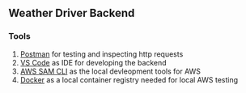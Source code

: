 ## Weather Driver Backend

### Tools
1. [Postman](https://www.postman.com/downloads/) for testing and inspecting http requests
1. [VS Code](https://code.visualstudio.com/download) as IDE for developing the backend
1. [AWS SAM CLI](https://docs.aws.amazon.com/serverless-application-model/latest/developerguide/install-sam-cli.html#install-sam-cli-instructions) as the local devleopment tools for AWS
1. [Docker](https://docs.aws.amazon.com/serverless-application-model/latest/developerguide/install-docker.html#install-docker-instructions) as a local container registry needed for local AWS testing